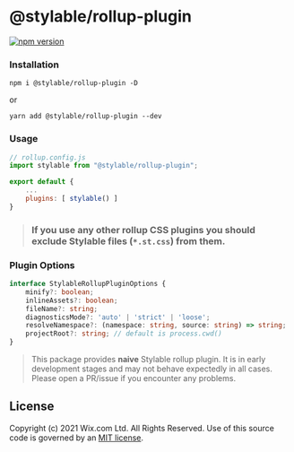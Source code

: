 
# @stylable/rollup-plugin

[![npm version](https://img.shields.io/npm/v/@stylable/rollup-plugin.svg)](https://www.npmjs.com/package/@stylable/rollup-plugin)

### Installation

`npm i @stylable/rollup-plugin -D`

or 

`yarn add @stylable/rollup-plugin --dev`

### Usage

```js
// rollup.config.js
import stylable from "@stylable/rollup-plugin";

export default {
    ...
    plugins: [ stylable() ]
}

```

> ### If you use any other rollup CSS plugins you should exclude Stylable files (`*.st.css`) from them.


### Plugin Options

```ts
interface StylableRollupPluginOptions {
    minify?: boolean;
    inlineAssets?: boolean;
    fileName?: string;
    diagnosticsMode?: 'auto' | 'strict' | 'loose';
    resolveNamespace?: (namespace: string, source: string) => string;
    projectRoot?: string; // default is process.cwd()
}
```

> This package provides **naive** Stylable rollup plugin. It is in early development stages and may not behave expectedly in all cases. Please open a PR/issue if you encounter any problems.

## License
Copyright (c) 2021 Wix.com Ltd. All Rights Reserved. Use of this source code is governed by an [MIT license](./LICENSE).
